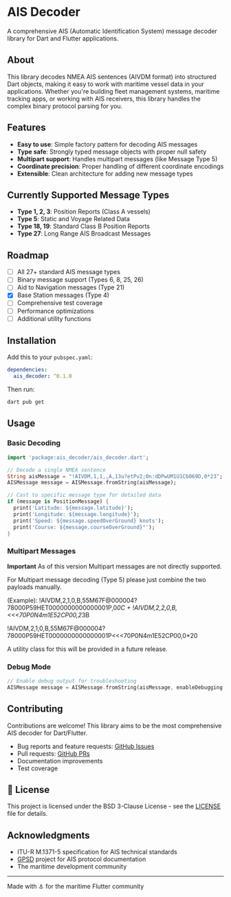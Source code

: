 # AIS Decoder

A comprehensive AIS (Automatic Identification System) message decoder library for Dart and Flutter applications.

## About

This library decodes NMEA AIS sentences (AIVDM format) into structured Dart objects, making it easy to work with maritime vessel data in your applications. Whether you're building fleet management systems, maritime tracking apps, or working with AIS receivers, this library handles the complex binary protocol parsing for you.

## Features

- **Easy to use**: Simple factory pattern for decoding AIS messages
- **Type safe**: Strongly typed message objects with proper null safety
- **Multipart support**: Handles multipart messages (like Message Type 5)
- **Coordinate precision**: Proper handling of different coordinate encodings
- **Extensible**: Clean architecture for adding new message types

## Currently Supported Message Types

- **Type 1, 2, 3**: Position Reports (Class A vessels)
- **Type 5**: Static and Voyage Related Data
- **Type 18, 19**: Standard Class B Position Reports
- **Type 27**: Long Range AIS Broadcast Messages

## Roadmap

- [ ] All 27+ standard AIS message types
- [ ] Binary message support (Types 6, 8, 25, 26)
- [ ] Aid to Navigation messages (Type 21)
- [x] Base Station messages (Type 4)
- [ ] Comprehensive test coverage
- [ ] Performance optimizations
- [ ] Additional utility functions

## Installation

Add this to your `pubspec.yaml`:

```yaml
dependencies:
  ais_decoder: ^0.1.0
```

Then run:
```bash
dart pub get
```

## Usage

### Basic Decoding

```dart
import 'package:ais_decoder/ais_decoder.dart';

// Decode a single NMEA sentence
String aisMessage = "!AIVDM,1,1,,A,13u?etPv2;0n:dDPwUM1U1Cb069D,0*23";
AISMessage message = AISMessage.fromString(aisMessage);

// Cast to specific message type for detailed data
if (message is PositionMessage) {
  print('Latitude: ${message.latitude}');
  print('Longitude: ${message.longitude}');
  print('Speed: ${message.speedOverGround} knots');
  print('Course: ${message.courseOverGround}°');
}
```

### Multipart Messages

**Important** As of this version Multipart messages are not directly supported.

For Multipart message decoding (Type 5) please just combine the two payloads manually.

(Example):  !AIVDM,2,1,0,B,55M67F@000004?78000P59HET0000000000000001P,0*0C + !AIVDM,2,2,0,B,<<<70P0N4m1E52CP00,2*3B
            
!AIVDM,2,1,0,B,55M67F@000004?78000P59HET0000000000000001P<<<70P0N4m1E52CP00,0*20

A utility class for this will be provided in a future release.

### Debug Mode

```dart
// Enable debug output for troubleshooting
AISMessage message = AISMessage.fromString(aisMessage, enableDebugging: true);
```

## Contributing

Contributions are welcome! This library aims to be the most comprehensive AIS decoder for Dart/Flutter.

- Bug reports and feature requests: [GitHub Issues](https://github.com/LucasMnzb/ais_decoder/issues)
- Pull requests: [GitHub PRs](https://github.com/LucasMnzb/ais_decoder/pulls)
- Documentation improvements
- Test coverage

## 📄 License

This project is licensed under the BSD 3-Clause License - see the [LICENSE](LICENSE) file for details.

## Acknowledgments

- ITU-R M.1371-5 specification for AIS technical standards
- [GPSD](https://gpsd.gitlab.io/gpsd/AIVDM.html) project for AIS protocol documentation
- The maritime development community

---

Made with ⚓ for the maritime Flutter community